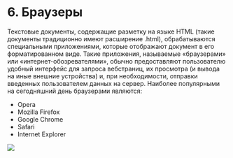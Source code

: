 # 6. Браузеры

Текстовые документы, содержащие разметку на языке HTML \(такие документы  традиционно имеют расширение .html\), обрабатываются специальными приложениями, которые отображают документ в его форматированном виде. Такие приложения, называемые «браузерами» или «интернет-обозревателями», обычно предоставляют пользователю удобный интерфейс для запроса вебстраниц, их просмотра \(и вывода на иные внешние устройства\) и, при необходимости, отправки введенных пользователем данных на сервер. Наиболее популярными на сегодняшний день браузерами являются:

* Opera
* Mozilla Firefox
* Google Chrome
* Safari
* Internet Explorer

![](https://github.com/olgamaslovaolga/Alevel-Markup/raw/master/images/browser.png)

